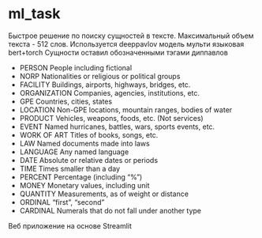# ml_task


Быстрое решение по поиску сущностей в тексте.
Максимальный объем текста - 512 слов.
Используется deeppavlov модель мульти языковая bert+torch
Сущности оставил обозначенными тэгами диппавлов

* PERSON People including fictional
* NORP Nationalities or religious or political groups
* FACILITY Buildings, airports, highways, bridges, etc.
* ORGANIZATION Companies, agencies, institutions, etc.
* GPE Countries, cities, states
* LOCATION Non-GPE locations, mountain ranges, bodies of water
* PRODUCT Vehicles, weapons, foods, etc. (Not services)
* EVENT Named hurricanes, battles, wars, sports events, etc.
* WORK OF ART Titles of books, songs, etc.
* LAW Named documents made into laws
* LANGUAGE Any named language
* DATE Absolute or relative dates or periods
* TIME Times smaller than a day
* PERCENT Percentage (including “%”)
* MONEY Monetary values, including unit
* QUANTITY Measurements, as of weight or distance
* ORDINAL “first”, “second”
* CARDINAL Numerals that do not fall under another type

Веб приложение на основе Streamlit
